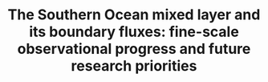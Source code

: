 ---
title: "The Southern Ocean mixed layer and its boundary fluxes: fine-scale observational progress and future research priorities"
citation: "Swart, S., **du Plessis, M.D.,** Nicholson, S.A., Monteiro, P.M., Dove, L.A., Thomalla, S., Thompson, A.F., Biddle, L.C., Edholm, J.M., Giddy, I. and Heywood, K.J., 2023. The Southern Ocean mixed layer and its boundary fluxes: fine-scale observational progress and future research priorities. Philosophical Transactions of the Royal Society A, 381(2249), p.20220058."
doi: "https://doi.org/10.1098/rsta.2022.0058" 
category: manuscripts
---